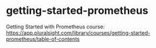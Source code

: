 # getting-started-prometheus
Getting Started with Prometheus course: https://app.pluralsight.com/library/courses/getting-started-prometheus/table-of-contents
